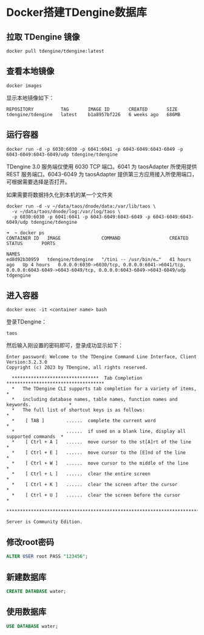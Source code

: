 # Docker搭建TDengine数据库

## 拉取 TDengine 镜像

```shell
docker pull tdengine/tdengine:latest
```

## 查看本地镜像

```shell
docker images
```

显示本地镜像如下：
```
REPOSITORY          TAG       IMAGE ID       CREATED       SIZE
tdengine/tdengine   latest    b1a8957bf226   6 weeks ago   686MB
```

## 运行容器

```shell
docker run -d -p 6030:6030 -p 6041:6041 -p 6043-6049:6043-6049 -p 6043-6049:6043-6049/udp tdengine/tdengine
```

TDengine 3.0 服务端仅使用 6030 TCP 端口。6041 为 taosAdapter 所使用提供 REST 服务端口。6043-6049 为 taosAdapter 提供第三方应用接入所使用端口，可根据需要选择是否打开。


如果需要将数据持久化到本机的某一个文件夹

```shell
docker run -d -v ~/data/taos/dnode/data:/var/lib/taos \
  -v ~/data/taos/dnode/log:/var/log/taos \
  -p 6030:6030 -p 6041:6041 -p 6043-6049:6043-6049 -p 6043-6049:6043-6049/udp tdengine/tdengine
```


```
➜  ~ docker ps
CONTAINER ID   IMAGE               COMMAND                  CREATED        STATUS       PORTS
                                                                                     NAMES
ed8d92b30959   tdengine/tdengine   "/tini -- /usr/bin/e…"   41 hours ago   Up 4 hours   0.0.0.0:6030->6030/tcp, 0.0.0.0:6041->6041/tcp, 0.0.0.0:6043-6049->6043-6049/tcp, 0.0.0.0:6043-6049->6043-6049/udp   tdgengine
```

## 进入容器
```shell
docker exec -it <container name> bash
```



登录TDengine：

```shell
taos
```

然后输入刚设置的密码即可，登录成功显示如下：
```
Enter password: Welcome to the TDengine Command Line Interface, Client Version:3.2.3.0
Copyright (c) 2023 by TDengine, all rights reserved.

  ********************************  Tab Completion  ************************************
  *   The TDengine CLI supports tab completion for a variety of items,                 *
  *   including database names, table names, function names and keywords.              *
  *   The full list of shortcut keys is as follows:                                    *
  *    [ TAB ]        ......  complete the current word                                *
  *                   ......  if used on a blank line, display all supported commands  *
  *    [ Ctrl + A ]   ......  move cursor to the st[A]rt of the line                   *
  *    [ Ctrl + E ]   ......  move cursor to the [E]nd of the line                     *
  *    [ Ctrl + W ]   ......  move cursor to the middle of the line                    *
  *    [ Ctrl + L ]   ......  clear the entire screen                                  *
  *    [ Ctrl + K ]   ......  clear the screen after the cursor                        *
  *    [ Ctrl + U ]   ......  clear the screen before the cursor                       *
  **************************************************************************************

Server is Community Edition.
```

## 修改root密码

```sql
ALTER USER root PASS "123456";
```

## 新建数据库
```sql
CREATE DATABASE water;
```

## 使用数据库
```sql
USE DATABASE water;
```